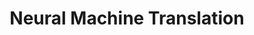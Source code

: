 ---
title: "Neural Machine Translation"

categories: ['']

tags: ['Neural', 'Machine', 'Translation']

arabic: ['الترجمة الآلية العصبية', 'منهج الترجمة باستخدام الشبكة العصبية']

publishers: ['خوارزميات الذكاء الاصطناعي في تحليل النص العربي']

types: "word"

slug: ""
---